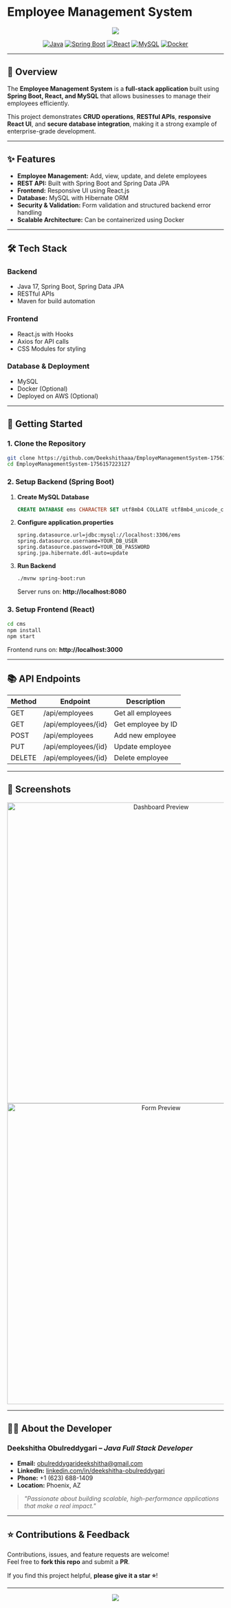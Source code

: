 
# Employee Management System

<div align="center">

<img src="https://capsule-render.vercel.app/api?type=waving&color=0:4facfe,100:00f2fe&height=200&section=header&text=Employee%20Management%20System&fontSize=45&fontColor=fff&animation=fadeIn&fontAlign=50&desc=Spring%20Boot%20+%20React%20+%20MySQL&descSize=18&descAlign=50&descAlignY=75" />

[![Java](https://img.shields.io/badge/Java-17-ED8B00?style=for-the-badge&logo=openjdk&logoColor=white)](#)
[![Spring Boot](https://img.shields.io/badge/Spring_Boot-6DB33F?style=for-the-badge&logo=spring-boot&logoColor=white)](#)
[![React](https://img.shields.io/badge/React-20232A?style=for-the-badge&logo=react&logoColor=61DAFB)](#)
[![MySQL](https://img.shields.io/badge/MySQL-005C84?style=for-the-badge&logo=mysql&logoColor=white)](#)
[![Docker](https://img.shields.io/badge/Docker-2496ED?style=for-the-badge&logo=docker&logoColor=white)](#)

</div>

---

## 📌 **Overview**
The **Employee Management System** is a **full-stack application** built using **Spring Boot, React, and MySQL** that allows businesses to manage their employees efficiently.  

This project demonstrates **CRUD operations**, **RESTful APIs**, **responsive React UI**, and **secure database integration**, making it a strong example of enterprise-grade development.

---

## ✨ **Features**

- **Employee Management:** Add, view, update, and delete employees  
- **REST API:** Built with Spring Boot and Spring Data JPA  
- **Frontend:** Responsive UI using React.js  
- **Database:** MySQL with Hibernate ORM  
- **Security & Validation:** Form validation and structured backend error handling  
- **Scalable Architecture:** Can be containerized using Docker  

---

## 🛠 **Tech Stack**

### **Backend**
- Java 17, Spring Boot, Spring Data JPA
- RESTful APIs
- Maven for build automation

### **Frontend**
- React.js with Hooks
- Axios for API calls
- CSS Modules for styling

### **Database & Deployment**
- MySQL
- Docker (Optional)
- Deployed on AWS (Optional)

---

## 🚀 **Getting Started**

### **1. Clone the Repository**
```bash
git clone https://github.com/Deekshithaaa/EmployeManagementSystem-1756157223127.git
cd EmployeManagementSystem-1756157223127
```

### **2. Setup Backend (Spring Boot)**
1. **Create MySQL Database**
   ```sql
   CREATE DATABASE ems CHARACTER SET utf8mb4 COLLATE utf8mb4_unicode_ci;
   ```
2. **Configure application.properties**
   ```
   spring.datasource.url=jdbc:mysql://localhost:3306/ems
   spring.datasource.username=YOUR_DB_USER
   spring.datasource.password=YOUR_DB_PASSWORD
   spring.jpa.hibernate.ddl-auto=update
   ```
3. **Run Backend**
   ```bash
   ./mvnw spring-boot:run
   ```
   Server runs on: **http://localhost:8080**

### **3. Setup Frontend (React)**
```bash
cd cms
npm install
npm start
```
Frontend runs on: **http://localhost:3000**

---

## 📚 **API Endpoints**

| Method | Endpoint            | Description           |
|---------|--------------------|-----------------------|
| GET     | /api/employees     | Get all employees     |
| GET     | /api/employees/{id}| Get employee by ID    |
| POST    | /api/employees     | Add new employee      |
| PUT     | /api/employees/{id}| Update employee       |
| DELETE  | /api/employees/{id}| Delete employee       |

---

## 📸 **Screenshots**

<div align="center">
<img src="https://user-images.githubusercontent.com/00000000/demo-dashboard.png" width="700" alt="Dashboard Preview"/>
<img src="https://user-images.githubusercontent.com/00000000/demo-form.png" width="700" alt="Form Preview"/>
</div>

---

## 👩‍💻 **About the Developer**

### **Deekshitha Obulreddygari** – *Java Full Stack Developer*
- **Email:** [obulreddygarideekshitha@gmail.com](mailto:obulreddygarideekshitha@gmail.com)  
- **LinkedIn:** [linkedin.com/in/deekshitha-obulreddygari](https://linkedin.com/in/deekshitha-obulreddygari)  
- **Phone:** +1 (623) 688-1409  
- **Location:** Phoenix, AZ  

> *"Passionate about building scalable, high-performance applications that make a real impact."*

---

## ⭐ **Contributions & Feedback**
Contributions, issues, and feature requests are welcome!  
Feel free to **fork this repo** and submit a **PR**.

If you find this project helpful, **please give it a star ⭐**!

---

<div align="center">
<img src="https://capsule-render.vercel.app/api?type=waving&color=0:4facfe,100:00f2fe&height=100&section=footer"/>
</div>
